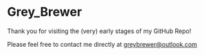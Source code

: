 # Grey_Brewer
Thank you for visiting the (very) early stages of my GitHub Repo!

Please feel free to contact me directly at greybrewer@outlook.com
